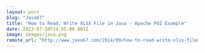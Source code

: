 ```yaml
---
layout: post
blog: "Java67"
title: "How to Read, Write XLSX File in Java - Apache POI Example"
date: 2023-07-20T14:55:00.001Z
image: images/java.png
remote_url: "http://www.java67.com/2014/09/how-to-read-write-xlsx-file-in-java-apache-poi-example.html"
---
```

